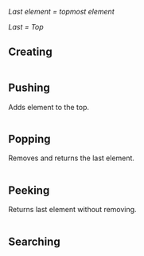 
_Last element = topmost element_

_Last = Top_

## Creating

```

```

## Pushing

Adds element to the top.
```

```

## Popping

Removes and returns the last element.
```

```

## Peeking

Returns last element without removing.

```

```

## Searching

```

```